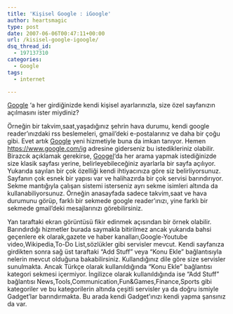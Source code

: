 ```yaml
---
title: 'Kişisel Google : iGoogle'
author: heartsmagic
type: post
date: 2007-06-06T00:47:11+00:00
url: /kisisel-google-igoogle/
dsq_thread_id:
  - 197137310
categories:
  - Google
tags:
  - internet

---
```

<a href="https://www.google.com" target="_blank">Google</a> &#8216;a her girdiğinizde kendi kişisel ayarlarınızla, size özel sayfanızın açılmasını ister miydiniz?

Örneğin bir takvim,saat,yaşadığınız şehrin hava durumu, kendi google reader&#8217;ınızdaki rss beslemeleri, gmail&#8217;deki e-postalarınız ve daha bir çoğu gibi. Evet artık <a href="https://www.google.com" target="_blank">Google</a> yeni hizmetiyle buna da imkan tanıyor. Hemen https://www.google.com/ig adresine giderseniz bu istedikleriniz olabilir. Birazcık açıklamak gerekirse, <a href="https://www.google.com" target="_blank">Googel</a>&#8216;da her arama yapmak istediğinizde size klasik sayfası yerine, belirleyebileceğiniz ayarlarla bir sayfa açılıyor. Yukarıda sayılan bir çok özelliği kendi ihtiyacınıza göre siz belirliyorsunuz. Sayfanın çok esnek bir yapısı var ve halihazırda bir çok servisi barındırıyor. Sekme mantığıyla çalışan sistemi isterseniz ayrı sekme isimleri altında da kullanabiliyorsunuz. Örneğin anasayfada sadece takvim,saat ve hava durumunu görüp, farklı bir sekmede google reader&#8217;ınızı, yine farklı bir sekmede gmail&#8217;deki mesajlarınızı görebilirsiniz.

Yan taraftaki ekran görüntüsü fikir edinmek açısından bir örnek olabilir. Barındırdığı hizmetler burada saymakla bitirilmez ancak yukarıda bahsi geçenlere ek olarak,gazete ve haber kanalları,Google-Youtube video,Wikipedia,To-Do List,sözlükler gibi servisler mevcut. Kendi sayfanıza girdikten sonra sağ üst taraftaki &#8220;Add Stuff&#8221; veya &#8220;Konu Ekle&#8221; bağlantısıyla nelerin mevcut olduğuna bakabilirsiniz. Kullandığınız dile göre size servisler sunulmakta. Ancak Türkçe olarak kullanıldığında &#8220;Konu Ekle&#8221; bağlantısı kategori sekmesi içermiyor. İngilizce olarak kullanıldığında ise &#8220;Add Stuff&#8221; bağlantısı News,Tools,Communication,Fun&Games,Finance,Sports gibi kategoriler ve bu kategorilerin altında çeşitli servisler ya da doğru ismiyle Gadget&#8217;lar barındırmakta. Bu arada kendi Gadget&#8217;ınızı kendi yapma şansınız da var.